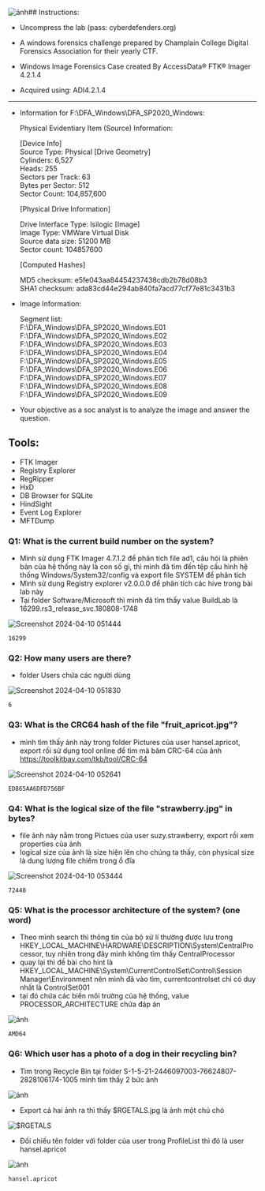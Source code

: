![ảnh](https://github.com/LDV-SpaceK/CTF-Learning/assets/151914246/a319c80d-af38-4881-b525-2bed80c64edf)## Instructions:

* Uncompress the lab (pass: cyberdefenders.org)

* A windows forensics challenge prepared by Champlain College Digital Forensics Association for their yearly CTF.

* Windows Image Forensics Case created By AccessData® FTK® Imager 4.2.1.4 

* Acquired using: ADI4.2.1.4  

--------------------------------------------------------------

* Information for F:\DFA_Windows\DFA_SP2020_Windows:

  Physical Evidentiary Item (Source) Information:

    [Device Info]  
        Source Type: Physical
    [Drive Geometry]  
        Cylinders: 6,527  
        Heads: 255  
        Sectors per Track: 63  
        Bytes per Sector: 512  
        Sector Count: 104,857,600

  [Physical Drive Information]  

    Drive Interface Type: lsilogic [Image]  
    Image Type: VMWare Virtual Disk  
    Source data size: 51200 MB  
    Sector count:    104857600

 

  [Computed Hashes]  

    MD5 checksum:    e5fe043aa84454237438cdb2b78d08b3  
    SHA1 checksum:   ada83cd44e294ab840fa7acd77cf77e81c3431b3

 

* Image Information: 

    Segment list:  
        F:\DFA_Windows\DFA_SP2020_Windows.E01  
        F:\DFA_Windows\DFA_SP2020_Windows.E02  
        F:\DFA_Windows\DFA_SP2020_Windows.E03  
        F:\DFA_Windows\DFA_SP2020_Windows.E04  
        F:\DFA_Windows\DFA_SP2020_Windows.E05  
        F:\DFA_Windows\DFA_SP2020_Windows.E06  
        F:\DFA_Windows\DFA_SP2020_Windows.E07  
        F:\DFA_Windows\DFA_SP2020_Windows.E08  
        F:\DFA_Windows\DFA_SP2020_Windows.E09

* Your objective as a soc analyst is to analyze the image and answer the question.

## Tools: 

   * FTK Imager
   * Registry Explorer
   * RegRipper
   * HxD
   * DB Browser for SQLite
   * HindSight
   * Event Log Explorer
   * MFTDump

### Q1: What is the current build number on the system?
* Mình sử dụng FTK Imager 4.7.1.2 để phân tích file ad1, câu hỏi là phiên bản của hệ thống này là con số gì, thì mình đã tìm đến tệp cấu hình hệ thống Windows/System32/config và export file SYSTEM để phân tích
* Mình sử dụng Registry explorer v2.0.0.0 để phân tích các hive trong bài lab này
* Tại folder Software/Microsoft thì mình đã tìm thấy value BuildLab là 16299.rs3_release_svc.180808-1748

![Screenshot 2024-04-10 051444](https://github.com/LDV-SpaceK/CTF-Learning/assets/151914246/c8aed16f-cf67-45cb-badc-16ab4ef8b97c)

`16299`

### Q2: How many users are there?
* folder Users chứa các người dùng 

![Screenshot 2024-04-10 051830](https://github.com/LDV-SpaceK/CTF-Learning/assets/151914246/817f0d5b-3531-4e29-9a92-7d84dad1eda5)

`6`

### Q3: What is the CRC64 hash of the file "fruit_apricot.jpg"?
* mình tìm thấy ảnh này trong folder Pictures của user hansel.apricot, export rồi sử dụng tool online để tìm mã băm CRC-64 của ảnh
  https://toolkitbay.com/tkb/tool/CRC-64

![Screenshot 2024-04-10 052641](https://github.com/LDV-SpaceK/CTF-Learning/assets/151914246/a54bde05-b4bf-4793-aa01-265ef8d44272)

`ED865AA6DFD756BF`

### Q4: What is the logical size of the file "strawberry.jpg" in bytes?
* file ảnh này nằm trong Pictues của user suzy.strawberry, export rồi xem properties của ảnh
* logical size của ảnh là size hiện lên cho chúng ta thấy, còn physical size là dung lượng file chiếm trong ổ đĩa

![Screenshot 2024-04-10 053444](https://github.com/LDV-SpaceK/CTF-Learning/assets/151914246/f9b8ac7d-2a6b-4f6c-adde-1ff943939595)

`72448`

### Q5: What is the processor architecture of the system? (one word)
* Theo mình search thì thông tin của bộ xử lí thường được lưu trong HKEY_LOCAL_MACHINE\HARDWARE\DESCRIPTION\System\CentralProcessor, tuy nhiên trong đây mình không tìm thấy CentralProcessor
* quay lại thì đề bài cho hint là HKEY_LOCAL_MACHINE\System\CurrentControlSet\Control\Session Manager\Environment nên mình đã vào tìm, currentcontrolset chỉ có duy nhất là ControlSet001
* tại đó chứa các biến môi trường của hệ thống, value PROCESSOR_ARCHITECTURE chứa đáp án

![ảnh](https://github.com/LDV-SpaceK/CTF-Learning/assets/151914246/1acd84c9-c4a5-455e-943f-183212a2fd9e)

`AMD64`

### Q6: Which user has a photo of a dog in their recycling bin?
* Tìm trong Recycle Bin tại folder S-1-5-21-2446097003-76624807-2828106174-1005 mình tìm thấy 2 bức ảnh

![ảnh](https://github.com/LDV-SpaceK/CTF-Learning/assets/151914246/1848ed5f-a945-4fad-91e4-01643aed5f32)

* Export cả hai ảnh ra thì thấy $RGETALS.jpg là ảnh một chú chó

![$RGETALS](https://github.com/LDV-SpaceK/CTF-Learning/assets/151914246/1eba6f21-6075-4e17-af41-102cbc6c9ccd)

* Đối chiếu tên folder với folder của user trong ProfileList thì đó là user hansel.apricot

![ảnh](https://github.com/LDV-SpaceK/CTF-Learning/assets/151914246/f63e6f6e-eed5-41a2-9d0f-d6f9594fc881)

`hansel.apricot`















